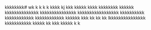 kkkkkkkk# wk
k
k
k
k
kkkk
kj
kkk
kkkkk
kkkk
kkkkkkkk
kkkkkk
kkkkkkkkkkkkkk
kkkkkkkkkkkkkkk
kkkkkkkkkkkkkkkkk
kkkkkkkkkk
kkkkkkkkkkkk
kkkkkkkkkkkk
kkkkkk
kkk
kk
kk
kk
lkkkkkkkkkkkkkkk
kkkkkkkkkkk
kkkkk
kk
kkk
kkkkk
k
k
